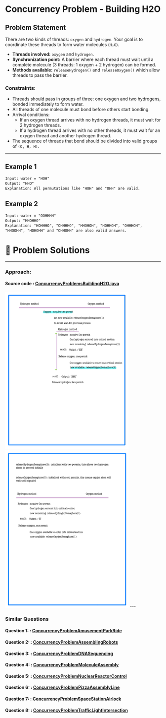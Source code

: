 # Concurrency Problem - Building H2O


## Problem Statement

There are two kinds of threads: `oxygen` and `hydrogen`. Your goal is to coordinate these threads to form water molecules (`H₂O`).

- **Threads involved:** `oxygen` and `hydrogen`.
- **Synchronization point:** A barrier where each thread must wait until a complete molecule (3 threads: 1 oxygen + 2 hydrogen) can be formed.
- **Methods available:** `releaseHydrogen()` and `releaseOxygen()` which allow threads to pass the barrier.

### Constraints:
- Threads should pass in groups of three: one oxygen and two hydrogens, bonded immediately to form water.
- All threads of one molecule must bond before others start bonding.
- Arrival conditions:
    - If an oxygen thread arrives with no hydrogen threads, it must wait for 2 hydrogen threads.
    - If a hydrogen thread arrives with no other threads, it must wait for an oxygen thread and another hydrogen thread.
- The sequence of threads that bond should be divided into valid groups of `(O, H, H)`.

---

## Example 1
```plaintext
Input: water = "HOH"
Output: "HHO"
Explanation: All permutations like "HOH" and "OHH" are valid.
```

## Example 2
```plaintext
Input: water = "OOHHHH"
Output: "HHOHHO"
Explanation: "HOHHHO", "OHHHHO", "HHOHOH", "HOHHOH", "OHHHOH", "HHOOHH", "HOHOHH" and "OHHOHH" are also valid answers.
```

# 📝 Problem Solutions
---
### Approach:
#### Source code : [ConcurrencyProblemsBuildingH2O.java](../../../../../../lowLevelDesignModuleOne/QuestionAnswer/synchronizationwithSemaphores/assignment/ConcurrencyProblemsBuildingH2O/originalQuestion/ConcurrencyProblemsBuildingH2O.java)


<img src="../../../../../../../src/resources/images/lowLevelDesignModuleOne/QuestionAnswer/synchronizationwithSemaphores/assignment/ConcurrencyProblemsBuildingH2O/originalQuestion/step1.jpg" alt="My Image" width="400" />
<img src="../../../../../../../src/resources/images/lowLevelDesignModuleOne/QuestionAnswer/synchronizationwithSemaphores/assignment/ConcurrencyProblemsBuildingH2O/originalQuestion/step2.jpg" alt="My Image" width="400" />
---

### Similar Questions
#### Question 1: : [ConcurrencyProblemAmusementParkRide](../similarQuestion/ConcurrencyProblemAmusementParkRide/ConcurrencyProblemAmusementParkRide.md)

#### Question 2: : [ConcurrencyProblemAssemblingRobots](../similarQuestion/ConcurrencyProblemAssemblingRobots/ConcurrencyProblemAssemblingRobots.md)

#### Question 3: : [ConcurrencyProblemDNASequencing](../similarQuestion/ConcurrencyProblemDNASequencing/ConcurrencyProblemDNASequencing.md)

#### Question 4: : [ConcurrencyProblemMoleculeAssembly](../similarQuestion/ConcurrencyProblemMoleculeAssembly/ConcurrencyProblemMoleculeAssembly.md)

#### Question 5: : [ConcurrencyProblemNuclearReactorControl](../similarQuestion/ConcurrencyProblemNuclearReactorControl/ConcurrencyProblemNuclearReactorControl.md)

#### Question 6: : [ConcurrencyProblemPizzaAssemblyLine](../similarQuestion/ConcurrencyProblemPizzaAssemblyLine/ConcurrencyProblemPizzaAssemblyLine.md)

#### Question 7: : [ConcurrencyProblemSpaceStationAirlock](../similarQuestion/ConcurrencyProblemSpaceStationAirlock/ConcurrencyProblemSpaceStationAirlock.md)

#### Question 8: : [ConcurrencyProblemTrafficLightIntersection](../similarQuestion/ConcurrencyProblemTrafficLightIntersection/ConcurrencyProblemTrafficLightIntersection.md)

